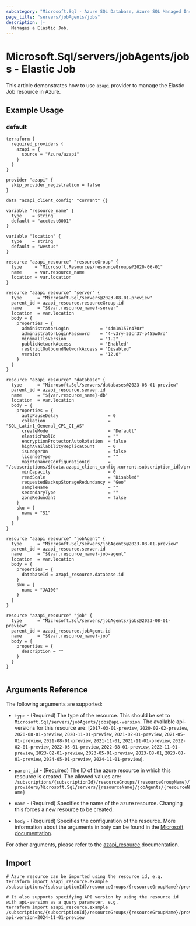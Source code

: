 ```yaml
---
subcategory: "Microsoft.Sql - Azure SQL Database, Azure SQL Managed Instance, Azure Synapse Analytics"
page_title: "servers/jobAgents/jobs"
description: |-
  Manages a Elastic Job.
---
```


# Microsoft.Sql/servers/jobAgents/jobs - Elastic Job

This article demonstrates how to use `azapi` provider to manage the Elastic Job resource in Azure.

## Example Usage

### default

```hcl
terraform {
  required_providers {
    azapi = {
      source = "Azure/azapi"
    }
  }
}

provider "azapi" {
  skip_provider_registration = false
}

data "azapi_client_config" "current" {}

variable "resource_name" {
  type    = string
  default = "acctest0001"
}

variable "location" {
  type    = string
  default = "westus"
}

resource "azapi_resource" "resourceGroup" {
  type     = "Microsoft.Resources/resourceGroups@2020-06-01"
  name     = var.resource_name
  location = var.location
}

resource "azapi_resource" "server" {
  type      = "Microsoft.Sql/servers@2023-08-01-preview"
  parent_id = azapi_resource.resourceGroup.id
  name      = "${var.resource_name}-server"
  location  = var.location
  body = {
    properties = {
      administratorLogin            = "4dm1n157r470r"
      administratorLoginPassword    = "4-v3ry-53cr37-p455w0rd"
      minimalTlsVersion             = "1.2"
      publicNetworkAccess           = "Enabled"
      restrictOutboundNetworkAccess = "Disabled"
      version                       = "12.0"
    }
  }
}

resource "azapi_resource" "database" {
  type      = "Microsoft.Sql/servers/databases@2023-08-01-preview"
  parent_id = azapi_resource.server.id
  name      = "${var.resource_name}-db"
  location  = var.location
  body = {
    properties = {
      autoPauseDelay                   = 0
      collation                        = "SQL_Latin1_General_CP1_CI_AS"
      createMode                       = "Default"
      elasticPoolId                    = ""
      encryptionProtectorAutoRotation  = false
      highAvailabilityReplicaCount     = 0
      isLedgerOn                       = false
      licenseType                      = ""
      maintenanceConfigurationId       = "/subscriptions/${data.azapi_client_config.current.subscription_id}/providers/Microsoft.Maintenance/publicMaintenanceConfigurations/SQL_Default"
      minCapacity                      = 0
      readScale                        = "Disabled"
      requestedBackupStorageRedundancy = "Geo"
      sampleName                       = ""
      secondaryType                    = ""
      zoneRedundant                    = false
    }
    sku = {
      name = "S1"
    }
  }
}

resource "azapi_resource" "jobAgent" {
  type      = "Microsoft.Sql/servers/jobAgents@2023-08-01-preview"
  parent_id = azapi_resource.server.id
  name      = "${var.resource_name}-job-agent"
  location  = var.location
  body = {
    properties = {
      databaseId = azapi_resource.database.id
    }
    sku = {
      name = "JA100"
    }
  }
}

resource "azapi_resource" "job" {
  type      = "Microsoft.Sql/servers/jobAgents/jobs@2023-08-01-preview"
  parent_id = azapi_resource.jobAgent.id
  name      = "${var.resource_name}-job"
  body = {
    properties = {
      description = ""
    }
  }
}


```



## Arguments Reference

The following arguments are supported:

* `type` - (Required) The type of the resource. This should be set to `Microsoft.Sql/servers/jobAgents/jobs@api-version`. The available api-versions for this resource are: [`2017-03-01-preview`, `2020-02-02-preview`, `2020-08-01-preview`, `2020-11-01-preview`, `2021-02-01-preview`, `2021-05-01-preview`, `2021-08-01-preview`, `2021-11-01`, `2021-11-01-preview`, `2022-02-01-preview`, `2022-05-01-preview`, `2022-08-01-preview`, `2022-11-01-preview`, `2023-02-01-preview`, `2023-05-01-preview`, `2023-08-01`, `2023-08-01-preview`, `2024-05-01-preview`, `2024-11-01-preview`].

* `parent_id` - (Required) The ID of the azure resource in which this resource is created. The allowed values are:  
  `/subscriptions/{subscriptionId}/resourceGroups/{resourceGroupName}/providers/Microsoft.Sql/servers/{resourceName}/jobAgents/{resourceName}`

* `name` - (Required) Specifies the name of the azure resource. Changing this forces a new resource to be created.

* `body` - (Required) Specifies the configuration of the resource. More information about the arguments in `body` can be found in the [Microsoft documentation](https://learn.microsoft.com/en-us/azure/templates/Microsoft.Sql/servers/jobAgents/jobs?pivots=deployment-language-terraform).

For other arguments, please refer to the [azapi_resource](https://registry.terraform.io/providers/Azure/azapi/latest/docs/resources/resource) documentation.

## Import

 ```shell
 # Azure resource can be imported using the resource id, e.g.
 terraform import azapi_resource.example /subscriptions/{subscriptionId}/resourceGroups/{resourceGroupName}/providers/Microsoft.Sql/servers/{resourceName}/jobAgents/{resourceName}/jobs/{resourceName}
 
 # It also supports specifying API version by using the resource id with api-version as a query parameter, e.g.
 terraform import azapi_resource.example /subscriptions/{subscriptionId}/resourceGroups/{resourceGroupName}/providers/Microsoft.Sql/servers/{resourceName}/jobAgents/{resourceName}/jobs/{resourceName}?api-version=2024-11-01-preview
 ```
